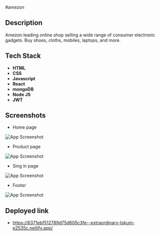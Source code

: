 #amezon

## Description
Amezon leading online shop selling a wide range of consumer electronic gadgets. Buy shoes, cloths, mobiles, laptops, and more. 

## Tech Stack

- **HTML**
- **CSS**
- **Javascript**
- **React**
- **mongoDB**
- **Node JS**
- **JWT**




## Screenshots

- Home page

![App Screenshot]()

- Product page

![App Screenshot]()

- Sing in page

![App Screenshot]()



-  Footer

![App Screenshot]()


## Deployed link
- https://6371ebf512789d75d605c3fe--extraordinary-lokum-e2535c.netlify.app/
